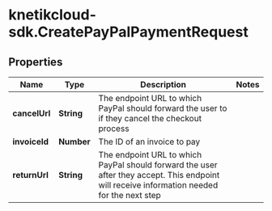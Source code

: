 # knetikcloud-sdk.CreatePayPalPaymentRequest

## Properties
Name | Type | Description | Notes
------------ | ------------- | ------------- | -------------
**cancelUrl** | **String** | The endpoint URL to which PayPal should forward the user to if they cancel the checkout process | 
**invoiceId** | **Number** | The ID of an invoice to pay | 
**returnUrl** | **String** | The endpoint URL to which PayPal should forward the user after they accept. This endpoint will receive information needed for the next step | 


